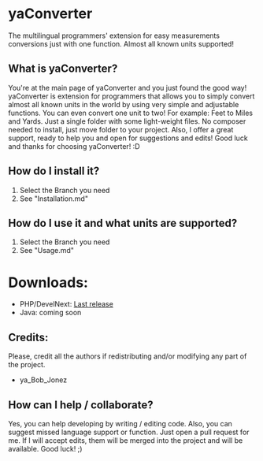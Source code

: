 # yaConverter
The multilingual programmers' extension for easy measurements conversions just with one function. Almost all known units supported!

What is yaConverter?
-----
You're at the main page of yaConverter and you just found the good way! yaConverter is extension for programmers that allows you to simply convert almost all known units in the world by using very simple and adjustable functions. You can even convert one unit to two! For example: Feet to Miles and Yards. Just a single folder with some light-weight files. No composer needed to install, just move folder to your project. Also, I offer a great support, ready to help you and open for suggestions and edits! Good luck and thanks for choosing yaConverter! :D

How do I install it?
-----
1. Select the Branch you need
2. See "Installation.md"

How do I use it and what units are supported?
-----
1. Select the Branch you need
2. See "Usage.md"

Downloads:
=====
- PHP/DevelNext: [Last release](https://github.com/yaBobJonez/yaConverter/tag/php)
- Java: coming soon

Credits:
-----
Please, credit all the authors if redistributing and/or modifying any part of the project.
- ya_Bob_Jonez

How can I help / collaborate?
-----
Yes, you can help developing by writing / editing code. Also, you can suggest missed language support or function.
Just open a pull request for me. If I will accept edits, them will be merged into the project and will be available.
Good luck! ;)
